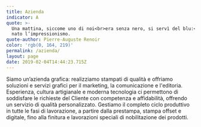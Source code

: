 ```yaml
---
title: Azienda
indicator: A
quote: >-
  Una mattina, siccome uno di noi<br>era senza nero, si servì del blu:<br>era
  nato l’impressionismo.
quote-author: Pierre-Auguste Renoir
color: 'rgb(0, 164, 219)'
permalink: /azienda/
layout: page
date: 2019-02-04T14:44:23.715Z
---
```

Siamo un’azienda grafica: realizziamo stampati di qualità e offriamo soluzioni e servizi grafici per il marketing, la comunicazione e l'editoria. Esperienza, cultura artigianale e moderna tecnologia ci permettono di soddisfare le richieste del Cliente con competenza e affidabilità, offrendo un servizio di qualità personalizzato. Gestiamo il completo ciclo produttivo in tutte le fasi di lavorazione, a partire dalla prestampa, stampa offset e digitale, fino alla finitura e lavorazioni speciali di nobilitazione dei prodotti.
